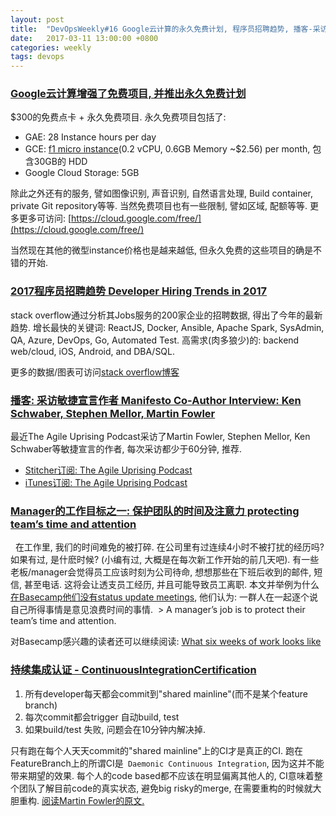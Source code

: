 ```yaml
---
layout: post
title:  "DevOpsWeekly#16 Google云计算的永久免费计划, 程序员招聘趋势, 播客-采访敏捷宣言的作者们, 老板应该保护员工的时间, 持续集成认证"
date:   2017-03-11 13:00:00 +0800
categories: weekly
tags: devops
---
```


### [**Google云计算增强了免费项目, 并推出永久免费计划**](https://cloud.google.com/free/)

  $300的免费点卡 + 永久免费项目. 永久免费项目包括了:
  
  - GAE: 28 Instance hours per day
  - GCE: [f1 micro instance](https://cloud.google.com/compute/pricing#sharedcore)(0.2 vCPU, 0.6GB Memory ~$2.56) per month, 包含30GB的 HDD
  - Google Cloud Storage: 5GB
 
除此之外还有的服务, 譬如图像识别, 声音识别, 自然语言处理, Build container, private Git repository等等. 
当然免费项目也有一些限制, 譬如区域, 配额等等. 
更多更多可访问: [https://cloud.google.com/free/](https://cloud.google.com/free/)

当然现在其他的微型instance价格也是越来越低, 但永久免费的这些项目的确是不错的开始. 


### [**2017程序员招聘趋势 Developer Hiring Trends in 2017**](https://stackoverflow.blog/2017/03/09/developer-hiring-trends-2017/)

  stack overflow通过分析其Jobs服务的200家企业的招聘数据, 得出了今年的最新趋势. 增长最快的关键词: 
  ReactJS, Docker, Ansible, Apache Spark, SysAdmin, QA, Azure, DevOps, Go, Automated Test. 高需求(肉多狼少)的: backend web/cloud, iOS, Android, and DBA/SQL.
  
  更多的数据/图表可访问[stack overflow博客](https://stackoverflow.blog/2017/03/09/developer-hiring-trends-2017/)
  
  
### [**播客: 采访敏捷宣言作者 Manifesto Co-Author Interview: Ken Schwaber, Stephen Mellor, Martin Fowler**](http://www.stitcher.com/podcast/the-agile-uprising-podcast)

  最近The Agile Uprising Podcast采访了Martin Fowler, Stephen Mellor, Ken Schwaber等敏捷宣言的作者, 每次采访都少于60分钟, 推荐.
  - [Stitcher订阅: The Agile Uprising Podcast](http://www.stitcher.com/podcast/the-agile-uprising-podcast)
  - [iTunes订阅: The Agile Uprising Podcast](https://itunes.apple.com/us/podcast/the-agile-uprising-podcast/id1163230424?mt=2)
  

### [**Manager的工作目标之一: 保护团队的时间及注意力 protecting team’s time and attention**](https://m.signalvnoise.com/give-40-take-0-dddf5ffb2aaa#.fmiizvkf6)
  
 在工作里, 我们的时间难免的被打碎. 在公司里有过连续4小时不被打扰的经历吗? 如果有过, 是什麽时候? (小编有过, 大概是在每次新工作开始的前几天吧). 有一些老板/manager会觉得员工应该时刻为公司待命, 想想那些在下班后收到的邮件, 短信, 甚至电话. 这将会让透支员工经历, 并且可能导致员工离职. 本文并举例为什么[在Basecamp他们没有status update meetings](https://m.signalvnoise.com/status-meetings-are-the-scourge-39f49267ca90#.f6fkp9jji), 他们认为: 一群人在一起逐个说自己所得事情是意见浪费时间的事情. 
   > A manager’s job is to protect their team’s time and attention.
  
  对Basecamp感兴趣的读者还可以继续阅读: [What six weeks of work looks like](https://m.signalvnoise.com/what-six-weeks-of-work-looks-like-69289221e80d#.zg3rdqitn)
  

### [**持续集成认证 - ContinuousIntegrationCertification**](https://martinfowler.com/bliki/ContinuousIntegrationCertification.html)  

  1. 所有developer每天都会commit到"shared mainline"(而不是某个feature branch)
  2. 每次commit都会trigger 自动build, test
  3. 如果build/test 失败, 问题会在10分钟内解决掉. 
  
  只有跑在每个人天天commit的"shared mainline"上的CI才是真正的CI. 跑在FeatureBranch上的所谓CI是` Daemonic Continuous Integration`, 因为这并不能带来期望的效果. 每个人的code based都不应该在明显偏离其他人的, CI意味着整个团队了解目前code的真实状态, 避免big risky的merge, 在需要重构的时候就大胆重构. [阅读Martin Fowler的原文.](https://martinfowler.com/bliki/ContinuousIntegrationCertification.html)
